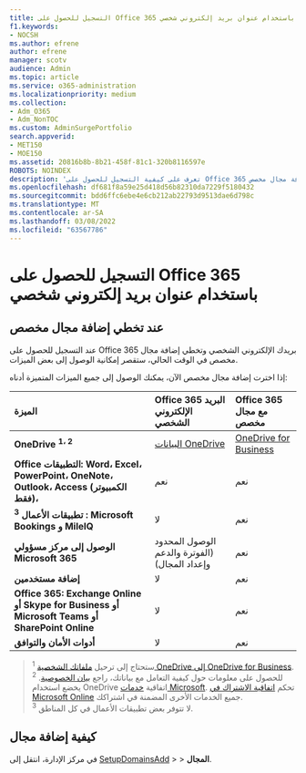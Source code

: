 ```yaml
---
title: التسجيل للحصول على Office 365 باستخدام عنوان بريد إلكتروني شخصي
f1.keywords:
- NOCSH
ms.author: efrene
author: efrene
manager: scotv
audience: Admin
ms.topic: article
ms.service: o365-administration
ms.localizationpriority: medium
ms.collection:
- Adm_O365
- Adm_NonTOC
ms.custom: AdminSurgePortfolio
search.appverid:
- MET150
- MOE150
ms.assetid: 20816b8b-8b21-458f-81c1-320b8116597e
ROBOTS: NOINDEX
description: 'تعرف على كيفية التسجيل للحصول على Office 365 بريدك الإلكتروني الشخصي، إذا كنت لا تفضل إضافة مجال مخصص. '
ms.openlocfilehash: df681f8a59e25d418d56b82310da7229f5180432
ms.sourcegitcommit: bdd6ffc6ebe4e6cb212ab22793d9513dae6d798c
ms.translationtype: MT
ms.contentlocale: ar-SA
ms.lasthandoff: 03/08/2022
ms.locfileid: "63567786"
---
```

# <a name="signing-up-for-office-365-with-a-personal-email-address"></a>التسجيل للحصول على Office 365 باستخدام عنوان بريد إلكتروني شخصي

## <a name="when-you-skip-adding-a-custom-domain"></a>عند تخطي إضافة مجال مخصص


عند التسجيل للحصول على Office 365 بريدك الإلكتروني الشخصي وتخطي إضافة مجال مخصص في الوقت [](../get-help-with-domains/what-is-a-domain.md) الحالي، ستقصر إمكانية الوصول إلى بعض الميزات.

إذا اخترت إضافة مجال مخصص الآن، يمكنك الوصول إلى جميع الميزات المتميزة أدناه:

|**الميزة**|**Office 365 البريد الإلكتروني الشخصي**|**Office 365 مع مجال مخصص**|
|:-----|:-----|:-----|
|**OneDrive <sup>1، 2</sup>**| [البيانات OneDrive](https://onedrive.live.com/about/plans/)| [OneDrive for Business](https://onedrive.live.com/about/en-us/business/) |
|**Office التطبيقات: Word، Excel، PowerPoint، OneNote، Outlook، Access (الكمبيوتر فقط)،**| نعم | نعم
|**تطبيقات الأعمال <sup>3</sup> : Microsoft Bookings و MileIQ**| لا | نعم
|**الوصول إلى مركز مسؤولي Microsoft 365**| الوصول المحدود (الفوترة والدعم وإعداد المجال) | نعم
|**إضافة مستخدمين**| لا | نعم
|**Office 365: Exchange Online أو Skype for Business أو Microsoft Teams أو SharePoint Online**| لا | نعم
|**أدوات الأمان والتوافق**| لا | نعم

> <sup>1</sup> ستحتاج إلى ترحيل [ملفاتك الشخصية OneDrive إلى OneDrive for Business](move-email-and-data-to-office-365-business-premium.md).<br/>
> <sup>2</sup> للحصول على معلومات حول كيفية التعامل مع بياناتك، راجع [بيان الخصوصية](https://g.microsoftonline.com/0BX20en/138). يخضع استخدام OneDrive اتفاقية [خدمات Microsoft](https://signup.live.com/signup?ru=https://login.live.com/oauth20_authorize.srf?lc%3d1033%26response_type%3dcode%26client_id%3d51483342-085c-4d86-bf88-cf50c7252078%26scope%3dopenid%2bprofile%2bemail%2boffline_access%26response_mode%3dform_post%26redirect_uri%3dhttps://login.microsoftonline.com/common/federation/oauth2%26state%3drQIIAXWRO2_TUACFc_NSUyGoEBKVEFIHJCSQk-vrR-JIHdLWSdPGaR426TVDZCeO7TjX17Ld5rGzd47EwgLqyFLED2DolBFVMIOYEBMjaXeWM5zvDEfnvEixebb8jOd4wSiaEiMZIsfwEgsZg0ciwwmcyCHIDgXIhQ83t64-PP_-ZvtGvnr04-uX8yedJcj1J-65lR9QcgkeO3EcROVCYTqd5ulo5A7uQOETACsAfgKwTGYsn9G6l8lI5EReYIWSCDmuJIhIKuYxkae6OiT6WIkx6nhNF0K80McN1eYVtR0rB56goKqD1YqgE5lde3wTVb071pOh3oWwSapuo3fkKKS-9vAcIwzx2JlgtT67ST44qZzFDroVGroL608yN6Ih6Qc0ipep9-AksPz6cJ_6vjWI87cxy4_dgRG71G-FNLDC2LWiXbOrtHuKZ7W0_nlgtvwOPZYJU-_7HsIYmWhPY2XSOz2WGh27PzY0ElRHbXgoOqo-N0Rq8KpNTbuzPy_CU1k7VJslRgtmc143vS6vwBrlup0SrYa-ViPzOdNTJHl_OGAachhVhnsz9WMqu56VUP86dX9dyneHO0FIR-7EWqXBr_Q9mCpvbGxuJbYTO4m_afAus36u-1qsZVblo7ffELCfgsR1pkCw8yps8Mh7SaJJaTGxXQU6MB7jakM_iyYHLQVJbRya07a9K5XZiyy4yGZ_ZxOfc_87-h81%26estsfed%3d1%26uaid%3ddd27a8b7188545dab714e7d8c6761b52%26lw%3d1%26fl%3deasi2%26mkt%3den-US&amp;mkt=EN-US&amp;uiflavor=web&amp;lw=1&amp;fl=easi2&amp;client_id=51483342-085c-4d86-bf88-cf50c7252078&amp;uaid=dd27a8b7188545dab714e7d8c6761b52&amp;lic=1). تحكم [اتفاقية الاشتراك في Microsoft Online](https://admin.microsoft.com/Commerce/Mosa.aspx?cc2=US&amp;cl=en&amp;cc=en-US&amp;gcc=False) جميع الخدمات الأخرى المضمنة في اشتراكك.<br/>
> <sup>3</sup> لا تتوفر بعض تطبيقات الأعمال في كل المناطق.<br/>

## <a name="how-to-add-a-domain"></a>كيفية إضافة مجال

في مركز الإدارة، انتقل إلى <a href="https://go.microsoft.com/fwlink/p/?linkid=834818" target="_blank">SetupDomainsAdd</a> >  >  **المجال**.



